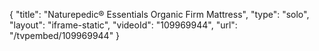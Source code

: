 {
    "title": "Naturepedic&reg; Essentials Organic Firm Mattress",
    "type": "solo",
    "layout": "iframe-static",
    "videoId": "109969944",
    "url": "\/tvpembed\/109969944"
}